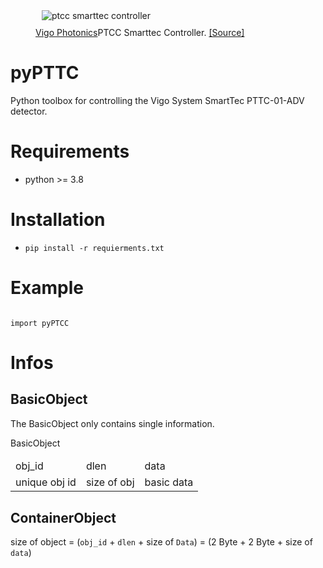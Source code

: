 <figure>
    <img 
        src="https://vigophotonics.com/app/uploads/sites/3/2022/06/ptcc-01-1024x683-1.webp"
        href="https://vigophotonics.com/us/products/infrared-detection-modules/accessories/"
        alt="ptcc smarttec controller"
        style="float: center; margin: 10px;"
    />
    <figcaption>
        <a href="https://vigophotonics.com/us/products/infrared-detection-modules/accessories/">Vigo Photonics</a>PTCC Smarttec Controller. <a href="https://vigophotonics.com/us/">[Source]</a>   
    </figcaption>
</figure>



# pyPTTC

Python toolbox for controlling the Vigo System SmartTec PTTC-01-ADV detector.


# Requirements

- python >= 3.8


# Installation

- `pip install -r requierments.txt`


# Example

```python3

import pyPTCC

```


# Infos 

## BasicObject
The BasicObject only contains single information.

<table>
    <thead>
        <tr style="text-align:center">BasicObject</tr>
    </thead>
    <tbody>
        <tr>
            <td>obj_id</td>
            <td>dlen</td>
            <td>data</td>
        </tr>
        <tr>
            <td>unique obj id</td>
            <td>size of obj</td>
            <td>basic data</td>
        </tr>
    </tbody>
</table>

## ContainerObject


size of object = (`obj_id` + `dlen` + size of `Data`) = (2 Byte + 2 Byte + size of `data`)
